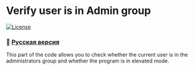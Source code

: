 # Verify user is in Admin group
[![License](https://img.shields.io/badge/LICENSE-The%20Unlicense-green?style=flat-square&logo=Windows)](/LICENSE)
### :small_orange_diamond: [Русская версия](https://github.com/averov90/VerifyUserInAdminGroup/blob/master/README.md)
This part of the code allows you to check whether the current user is in the administrators group and whether the program is in elevated mode.